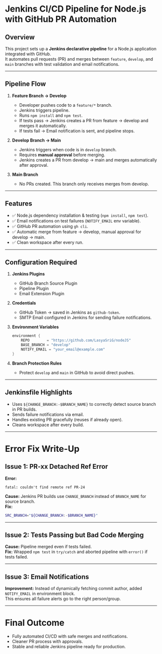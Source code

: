 # Jenkins CI/CD Pipeline for Node.js with GitHub PR Automation

## Overview
This project sets up a **Jenkins declarative pipeline** for a Node.js application integrated with GitHub.  
It automates pull requests (PR) and merges between `feature`, `develop`, and `main` branches with test validation and email notifications.

---

## Pipeline Flow
1. **Feature Branch → Develop**
   - Developer pushes code to a `feature/*` branch.
   - Jenkins triggers pipeline.
   - Runs `npm install` and `npm test`.
   - If tests pass → Jenkins creates a PR from feature → develop and merges it automatically.
   - If tests fail → Email notification is sent, and pipeline stops.

2. **Develop Branch → Main**
   - Jenkins triggers when code is in `develop` branch.
   - Requires **manual approval** before merging.
   - Jenkins creates a PR from develop → main and merges automatically after approval.

3. **Main Branch**
   - No PRs created. This branch only receives merges from develop.

---

## Features
- ✅ Node.js dependency installation & testing (`npm install`, `npm test`).
- ✅ Email notifications on test failures (`NOTIFY_EMAIL` env variable).
- ✅ GitHub PR automation using `gh cli`.
- ✅ Automatic merge from feature → develop, manual approval for develop → main.
- ✅ Clean workspace after every run.

---

## Configuration Required
1. **Jenkins Plugins**
   - GitHub Branch Source Plugin
   - Pipeline Plugin
   - Email Extension Plugin

2. **Credentials**
   - GitHub Token → saved in Jenkins as `github-token`.
   - SMTP Email configured in Jenkins for sending failure notifications.

3. **Environment Variables**
   ```groovy
   environment {
       REPO        = "https://github.com/LasyaSriG/nodeJS"
       BASE_BRANCH = "develop"
       NOTIFY_EMAIL = "your_email@example.com"
   }
   ```

4. **Branch Protection Rules**
   - Protect `develop` and `main` in GitHub to avoid direct pushes.

---

## Jenkinsfile Highlights
- Uses `${CHANGE_BRANCH:-$BRANCH_NAME}` to correctly detect source branch in PR builds.
- Sends failure notifications via email.
- Handles existing PR gracefully (reuses if already open).
- Cleans workspace after every build.

---

# Error Fix Write-Up

## Issue 1: PR-xx Detached Ref Error
**Error:**  
```
fatal: couldn't find remote ref PR-24
```
**Cause:** Jenkins PR builds use `CHANGE_BRANCH` instead of `BRANCH_NAME` for source branch.  
**Fix:**  
```bash
SRC_BRANCH="${CHANGE_BRANCH:-$BRANCH_NAME}"
```

---

## Issue 2: Tests Passing but Bad Code Merging
**Cause:** Pipeline merged even if tests failed.  
**Fix:** Wrapped `npm test` in `try/catch` and aborted pipeline with `error()` if tests failed.

---

## Issue 3: Email Notifications
**Improvement:** Instead of dynamically fetching commit author, added `NOTIFY_EMAIL` in environment block.  
This ensures all failure alerts go to the right person/group.

---

# Final Outcome
- Fully automated CI/CD with safe merges and notifications.  
- Cleaner PR process with approvals.  
- Stable and reliable Jenkins pipeline ready for production.
